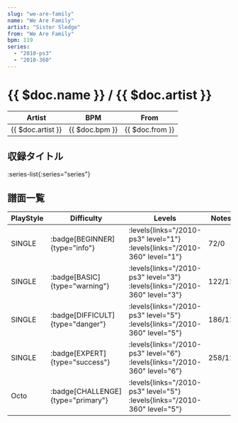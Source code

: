 ```yaml
---
slug: "we-are-family"
name: "We Are Family"
artist: "Sister Sledge"
from: "We Are Family"
bpm: 119
series:
  - "2010-ps3"
  - "2010-360"
---
```


# {{ $doc.name }} / {{ $doc.artist }}

|Artist|BPM|From|
|------|---|----|
|{{ $doc.artist }}|{{ $doc.bpm }}|{{ $doc.from }}|

## 収録タイトル

:series-list{:series="series"}

## 譜面一覧

|PlayStyle|Difficulty|Levels|Notes|Movie|
|---------|----------|------|-----|-----|
|SINGLE| :badge[BEGINNER]{type="info"}| :levels{links="/2010-ps3" level="1"} :levels{links="/2010-360" level="1"}|72/0||
|SINGLE| :badge[BASIC]{type="warning"}| :levels{links="/2010-ps3" level="3"} :levels{links="/2010-360" level="3"}|122/11||
|SINGLE| :badge[DIFFICULT]{type="danger"}| :levels{links="/2010-ps3" level="5"} :levels{links="/2010-360" level="5"}|186/11||
|SINGLE| :badge[EXPERT]{type="success"}| :levels{links="/2010-ps3" level="6"} :levels{links="/2010-360" level="6"}|258/11||
|Octo| :badge[CHALLENGE]{type="primary"}| :levels{links="/2010-ps3" level="5"} :levels{links="/2010-360" level="5"}|||
